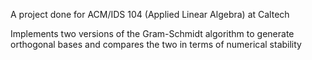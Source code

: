 A project done for ACM/IDS 104 (Applied Linear Algebra) at Caltech

Implements two versions of the Gram-Schmidt algorithm to generate orthogonal bases and compares the two in terms of numerical stability
